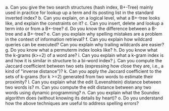 a. Can you give the two search structures (hash index, B+-Tree) mainly used in practice for lookup up a term and its posting list in the standard inverted index?
b. Can you explain, on a logical level, what a B+-tree looks like, and explain the constraints on it?
c. Can you insert, delete and lookup a term into or from a B+-tree?
d. Do you know the difference between a B-tree and a B+-tree?
e. Can you explain why spelling mistakes are a problem in the context of information
retrieval?
f. Can you explain how wildcard queries can be executed? Can you explain why trailing
wildcards are easier?
g. Do you know what a permuterm index looks like?
h. Do you know what the k-grams (k>=2) of a word are?
i. Can you explain what a k-gram index is and how it is similar in structure to a bi-word
index?
j. Can you compute the Jaccard coefficient between two sets (expressing how close
they are, i.e., a kind of "inverse distance")?
k. Can you apply the Jaccard coefficient to the sets of k-grams (for k >=2) generated
from two words to estimate their proximity?
l. Can you explain what the edit (Levenshtein) distance between two words is?
m. Can you compute the edit distance between any two words using dynamic
programming?
n. Can you explain what the Soundex algorithm does (without knowing its details by
heart)?
o. Do you understand how the above techniques are useful to address spelling errors?
